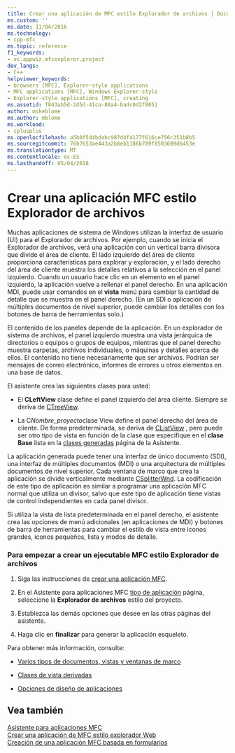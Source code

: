 ```yaml
---
title: Crear una aplicación de MFC estilo Explorador de archivos | Documentos de Microsoft
ms.custom: ''
ms.date: 11/04/2016
ms.technology:
- cpp-mfc
ms.topic: reference
f1_keywords:
- vc.appwiz.mfcexplorer.project
dev_langs:
- C++
helpviewer_keywords:
- browsers [MFC], Explorer-style applications
- MFC applications [MFC], Windows Explorer-style
- Explorer-style applications [MFC], creating
ms.assetid: f843ab5d-2d5d-41ca-88a4-badc0d2f8052
author: mikeblome
ms.author: mblome
ms.workload:
- cplusplus
ms.openlocfilehash: a5b0f5d4bdabc987d4f4177f616ce756c351b8b5
ms.sourcegitcommit: 76b7653ae443a2b8eb1186b789f8503609d6453e
ms.translationtype: MT
ms.contentlocale: es-ES
ms.lasthandoff: 05/04/2018
---
```

# <a name="creating-a-file-explorer-style-mfc-application"></a>Crear una aplicación MFC estilo Explorador de archivos
Muchas aplicaciones de sistema de Windows utilizan la interfaz de usuario (UI) para el Explorador de archivos. Por ejemplo, cuando se inicia el Explorador de archivos, verá una aplicación con un vertical barra divisora que divide el área de cliente. El lado izquierdo del área de cliente proporciona características para explorar y exploración, y el lado derecho del área de cliente muestra los detalles relativos a la selección en el panel izquierdo. Cuando un usuario hace clic en un elemento en el panel izquierdo, la aplicación vuelve a rellenar el panel derecho. En una aplicación MDI, puede usar comandos en el **vista** menú para cambiar la cantidad de detalle que se muestra en el panel derecho. (En un SDI o aplicación de múltiples documentos de nivel superior, puede cambiar los detalles con los botones de barra de herramientas solo.)  
  
 El contenido de los paneles depende de la aplicación. En un explorador de sistema de archivos, el panel izquierdo muestra una vista jerárquica de directorios o equipos o grupos de equipos, mientras que el panel derecho muestra carpetas, archivos individuales, o máquinas y detalles acerca de ellos. El contenido no tiene necesariamente que ser archivos. Podrían ser mensajes de correo electrónico, informes de errores u otros elementos en una base de datos.  
  
 El asistente crea las siguientes clases para usted:  
  
-   El **CLeftView** clase define el panel izquierdo del área cliente. Siempre se deriva de [CTreeView](../../mfc/reference/ctreeview-class.md).  
  
-   La C*Nombre_proyecto*clase View define el panel derecho del área de cliente. De forma predeterminada, se deriva de [CListView](../../mfc/reference/clistview-class.md) , pero puede ser otro tipo de vista en función de la clase que especifique en el **clase Base** lista en la [clases generadas](../../mfc/reference/generated-classes-mfc-application-wizard.md) página de la Asistente.  
  
 La aplicación generada puede tener una interfaz de único documento (SDI), una interfaz de múltiples documentos (MDI) o una arquitectura de múltiples documentos de nivel superior. Cada ventana de marco que crea la aplicación se divide verticalmente mediante [CSplitterWnd](../../mfc/reference/csplitterwnd-class.md). La codificación de este tipo de aplicación es similar a programar una aplicación MFC normal que utiliza un divisor, salvo que este tipo de aplicación tiene vistas de control independientes en cada panel divisor.  
  
 Si utiliza la vista de lista predeterminada en el panel derecho, el asistente crea las opciones de menú adicionales (en aplicaciones de MDI) y botones de barra de herramientas para cambiar el estilo de vista entre iconos grandes, iconos pequeños, lista y modos de detalle.  
  
### <a name="to-begin-creating-a-file-explorer-style-mfc-executable"></a>Para empezar a crear un ejecutable MFC estilo Explorador de archivos  
  
1.  Siga las instrucciones de [crear una aplicación MFC](../../mfc/reference/creating-an-mfc-application.md).  
  
2.  En el Asistente para aplicaciones MFC [tipo de aplicación](../../mfc/reference/application-type-mfc-application-wizard.md) página, seleccione la **Explorador de archivos** estilo del proyecto.  
  
3.  Establezca las demás opciones que desee en las otras páginas del asistente.  
  
4.  Haga clic en **finalizar** para generar la aplicación esqueleto.  
  
 Para obtener más información, consulte:  
  
-   [Varios tipos de documentos, vistas y ventanas de marco](../../mfc/multiple-document-types-views-and-frame-windows.md)  
  
-   [Clases de vista derivadas](../../mfc/derived-view-classes-available-in-mfc.md)  
  
-   [Opciones de diseño de aplicaciones](../../mfc/application-design-choices.md)  
  
## <a name="see-also"></a>Vea también  
 [Asistente para aplicaciones MFC](../../mfc/reference/mfc-application-wizard.md)   
 [Crear una aplicación de MFC estilo explorador Web](../../mfc/reference/creating-a-web-browser-style-mfc-application.md)   
 [Creación de una aplicación MFC basada en formularios](../../mfc/reference/creating-a-forms-based-mfc-application.md)

